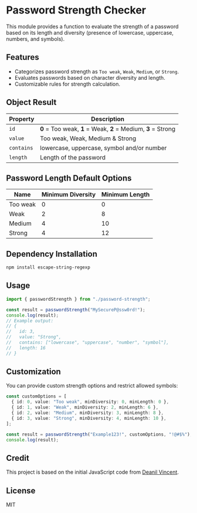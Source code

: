 # Password Strength Checker

This module provides a function to evaluate the strength of a password based on its length and diversity (presence of lowercase, uppercase, numbers, and symbols).

## Features
- Categorizes password strength as `Too weak`, `Weak`, `Medium`, or `Strong`.
- Evaluates passwords based on character diversity and length.
- Customizable rules for strength calculation.

## Object Result

| Property  | Description |
|-----------|------------|
| `id` | **0** = Too weak, **1** = Weak, **2** = Medium, **3** = Strong |
| `value` | Too weak, Weak, Medium & Strong |
| `contains` | lowercase, uppercase, symbol and/or number |
| `length` | Length of the password |

## Password Length Default Options

| Name       | Minimum Diversity | Minimum Length |
|------------|------------------|----------------|
| Too weak   | 0                | 0              |
| Weak       | 2                | 8              |
| Medium     | 4                | 10             |
| Strong     | 4                | 12             |

## Dependency Installation
```sh
npm install escape-string-regexp
```

## Usage
```ts
import { passwordStrength } from "./password-strength";

const result = passwordStrength("MySecureP@ssw0rd!");
console.log(result);
// Example output:
// {
//   id: 3,
//   value: "Strong",
//   contains: ["lowercase", "uppercase", "number", "symbol"],
//   length: 16
// }
```

## Customization
You can provide custom strength options and restrict allowed symbols:

```ts
const customOptions = [
  { id: 0, value: "Too weak", minDiversity: 0, minLength: 0 },
  { id: 1, value: "Weak", minDiversity: 2, minLength: 6 },
  { id: 2, value: "Medium", minDiversity: 3, minLength: 8 },
  { id: 3, value: "Strong", minDiversity: 4, minLength: 10 },
];

const result = passwordStrength("Example123!", customOptions, "!@#$%");
console.log(result);
```

## Credit
This project is based on the initial JavaScript code from [Deanil Vincent](https://github.com/deanilvincent/check-password-strength).

## License
MIT
